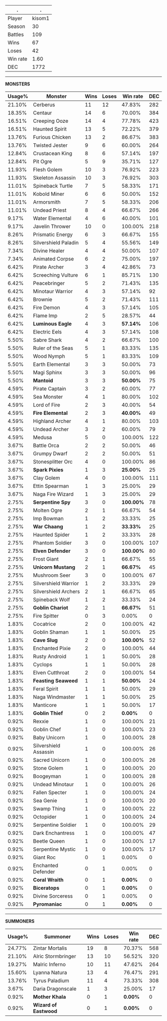 .|.
|-|-
Player|kisom1
Season|30
Battles|109
Wins|67
Loses|42
Win rate|1.60
DEC|1772

---
**MONSTERS**

Usage%|Monster|Wins|Loses|Win rate|DEC|
-|-|-|-|-|-|
21.10%|Cerberus|11|12|47.83%|282|
18.35%|Centaur|14|6|70.00%|384|
16.51%|Creeping Ooze|14|4|77.78%|423|
16.51%|Haunted Spirit|13|5|72.22%|379|
13.76%|Furious Chicken|13|2|86.67%|383|
13.76%|Twisted Jester|9|6|60.00%|264|
12.84%|Crustacean King|8|6|57.14%|197|
12.84%|Pit Ogre|5|9|35.71%|127|
11.93%|Flesh Golem|10|3|76.92%|223|
11.93%|Skeleton Assassin|10|3|76.92%|303|
11.01%|Spineback Turtle|7|5|58.33%|171|
11.01%|Kobold Miner|6|6|50.00%|152|
11.01%|Armorsmith|7|5|58.33%|206|
11.01%|Undead Priest|8|4|66.67%|266|
9.17%|Water Elemental|4|6|40.00%|101|
9.17%|Javelin Thrower|10|0|100.00%|218|
8.26%|Prismatic Energy|6|3|66.67%|155|
8.26%|Silvershield Paladin|5|4|55.56%|149|
7.34%|Divine Healer|4|4|50.00%|107|
7.34%|Animated Corpse|6|2|75.00%|197|
6.42%|Pirate Archer|3|4|42.86%|73|
6.42%|Screeching Vulture|6|1|85.71%|130|
6.42%|Peacebringer|5|2|71.43%|135|
6.42%|Minotaur Warrior|4|3|57.14%|92|
6.42%|Brownie|5|2|71.43%|111|
6.42%|Fire Demon|4|3|57.14%|105|
6.42%|Flame Imp|2|5|28.57%|44|
6.42%|**Luminous Eagle**|4|3|**57.14%**|106|
6.42%|Electric Eels|4|3|57.14%|108|
5.50%|Sabre Shark|4|2|66.67%|100|
5.50%|Ruler of the Seas|5|1|83.33%|135|
5.50%|Wood Nymph|5|1|83.33%|109|
5.50%|Earth Elemental|3|3|50.00%|73|
5.50%|Magi Sphinx|3|3|50.00%|96|
5.50%|**Mantoid**|3|3|**50.00%**|75|
4.59%|Pirate Captain|3|2|60.00%|77|
4.59%|Sea Monster|4|1|80.00%|102|
4.59%|Lord of Fire|2|3|40.00%|54|
4.59%|**Fire Elemental**|2|3|**40.00%**|49|
4.59%|Highland Archer|4|1|80.00%|103|
4.59%|Undead Archer|3|2|60.00%|79|
4.59%|Medusa|5|0|100.00%|122|
3.67%|Battle Orca|2|2|50.00%|46|
3.67%|Grumpy Dwarf|2|2|50.00%|51|
3.67%|Stonesplitter Orc|4|0|100.00%|86|
3.67%|**Spark Pixies**|1|3|**25.00%**|25|
3.67%|Clay Golem|4|0|100.00%|111|
3.67%|Ettin Spearman|1|3|25.00%|29|
3.67%|Naga Fire Wizard|1|3|25.00%|29|
2.75%|**Serpentine Spy**|3|0|**100.00%**|78|
2.75%|Molten Ogre|2|1|66.67%|54|
2.75%|Imp Bowman|1|2|33.33%|25|
2.75%|**War Chaang**|1|2|**33.33%**|25|
2.75%|Haunted Spider|1|2|33.33%|28|
2.75%|Phantom Soldier|3|0|100.00%|107|
2.75%|**Elven Defender**|3|0|**100.00%**|80|
2.75%|Frost Giant|2|1|66.67%|55|
2.75%|**Unicorn Mustang**|2|1|**66.67%**|45|
2.75%|Mushroom Seer|3|0|100.00%|67|
2.75%|Silvershield Warrior|1|2|33.33%|29|
2.75%|Silvershield Archers|2|1|66.67%|65|
2.75%|Spineback Wolf|1|2|33.33%|24|
2.75%|**Goblin Chariot**|2|1|**66.67%**|51|
2.75%|Fire Spitter|0|3|0.00%|0|
1.83%|Cocatrice|2|0|100.00%|42|
1.83%|Goblin Shaman|1|1|50.00%|25|
1.83%|**Cave Slug**|2|0|**100.00%**|52|
1.83%|Enchanted Pixie|2|0|100.00%|44|
1.83%|Rusty Android|1|1|50.00%|28|
1.83%|Cyclops|1|1|50.00%|28|
1.83%|Elven Cutthroat|2|0|100.00%|54|
1.83%|**Feasting Seaweed**|1|1|**50.00%**|24|
1.83%|Feral Spirit|1|1|50.00%|29|
1.83%|Naga Windmaster|1|1|50.00%|25|
1.83%|Manticore|1|1|50.00%|17|
1.83%|**Goblin Thief**|0|2|**0.00%**|0|
0.92%|Rexxie|1|0|100.00%|21|
0.92%|Goblin Chef|1|0|100.00%|23|
0.92%|Baby Unicorn|1|0|100.00%|28|
0.92%|Silvershield Assassin|1|0|100.00%|26|
0.92%|Sacred Unicorn|1|0|100.00%|26|
0.92%|Stone Golem|1|0|100.00%|20|
0.92%|Boogeyman|1|0|100.00%|28|
0.92%|Undead Minotaur|1|0|100.00%|26|
0.92%|Fallen Specter|1|0|100.00%|24|
0.92%|Sea Genie|1|0|100.00%|20|
0.92%|Swamp Thing|1|0|100.00%|22|
0.92%|Octopider|1|0|100.00%|24|
0.92%|Serpentine Soldier|1|0|100.00%|29|
0.92%|Dark Enchantress|1|0|100.00%|47|
0.92%|Beetle Queen|1|0|100.00%|17|
0.92%|Serpentine Mystic|1|0|100.00%|17|
0.92%|Giant Roc|0|1|0.00%|0|
0.92%|Enchanted Defender|0|1|0.00%|0|
0.92%|**Coral Wraith**|0|1|**0.00%**|0|
0.92%|**Biceratops**|0|1|**0.00%**|0|
0.92%|Divine Sorceress|0|1|0.00%|0|
0.92%|**Pyromaniac**|0|1|**0.00%**|0|

---
**SUMMONERS**

Usage%|Summoner|Wins|Loses|Win rate|DEC|
-|-|-|-|-|-|
24.77%|Zintar Mortalis|19|8|70.37%|568|
21.10%|Alric Stormbringer|13|10|56.52%|320|
19.27%|Malric Inferno|10|11|47.62%|264|
15.60%|Lyanna Natura|13|4|76.47%|291|
13.76%|Tyrus Paladium|11|4|73.33%|308|
3.67%|Daria Dragonscale|1|3|25.00%|17|
0.92%|**Mother Khala**|0|1|**0.00%**|0|
0.92%|**Wizard of Eastwood**|0|1|**0.00%**|0|

